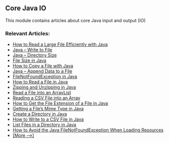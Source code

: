 ## Core Java IO

This module contains articles about core Java input and output (IO)

### Relevant Articles: 
- [How to Read a Large File Efficiently with Java](http://www.baeldung.com/java-read-lines-large-file)
- [Java – Write to File](http://www.baeldung.com/java-write-to-file)
- [Java – Directory Size](http://www.baeldung.com/java-folder-size)
- [File Size in Java](http://www.baeldung.com/java-file-size)
- [How to Copy a File with Java](http://www.baeldung.com/java-copy-file)
- [Java – Append Data to a File](http://www.baeldung.com/java-append-to-file)
- [FileNotFoundException in Java](http://www.baeldung.com/java-filenotfound-exception)
- [How to Read a File in Java](http://www.baeldung.com/reading-file-in-java)
- [Zipping and Unzipping in Java](http://www.baeldung.com/java-compress-and-uncompress)
- [Read a File into an ArrayList](https://www.baeldung.com/java-file-to-arraylist)
- [Reading a CSV File into an Array](https://www.baeldung.com/java-csv-file-array)
- [How to Get the File Extension of a File in Java](http://www.baeldung.com/java-file-extension)
- [Getting a File’s Mime Type in Java](http://www.baeldung.com/java-file-mime-type)
- [Create a Directory in Java](https://www.baeldung.com/java-create-directory)
- [How to Write to a CSV File in Java](https://www.baeldung.com/java-csv)
- [List Files in a Directory in Java](https://www.baeldung.com/java-list-directory-files)
- [How to Avoid the Java FileNotFoundException When Loading Resources](https://www.baeldung.com/java-classpath-resource-cannot-be-opened)
- [[More -->]](/core-java-modules/core-java-io-2)
